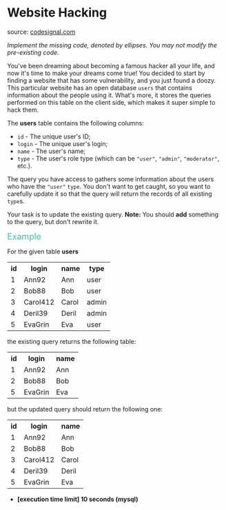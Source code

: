 <h1>Website Hacking</h1>
<p>source: <a href="https://www.codesignal.com/">codesignal.com</a>
<div style="font-style:italic">Implement the missing code, denoted by ellipses. You may not modify the pre-existing code.</div>
<div><p>You've been dreaming about becoming a famous hacker all your life, and now it's time to make your dreams come true! You decided to start by finding a website that has some vulnerability, and you just found a doozy. This particular website has an open database <code>users</code> that contains information about the people using it. What's more, it stores the queries performed on this table on the client side, which makes it super simple to hack them.</p>
<p>The <strong>users</strong> table contains the following columns:</p>
<ul>
<li><code>id</code> - The unique user's ID;</li>
<li><code>login</code> - The unique user's login;</li>
<li><code>name</code> - The user's name;</li>
<li><code>type</code> - The user's role type (which can be <code>"user"</code>, <code>"admin"</code>, <code>"moderator"</code>, etc.).</li>
</ul>
<p>The query you have access to gathers some information about the users who have the <code>"user"</code> <code>type</code>. You don't want to get caught, so you want to carefully update it so that the query will return the records of all existing <code>type</code>s.</p>
<p>Your task is to update the existing query. <strong>Note:</strong> You should <strong>add</strong> something to the query, but don't rewrite it.</p>
<p><span style="color:#44BFA3;font-size:1.4em">Example</span></p>
<p>For the given table <strong>users</strong></p>
<table>
<tbody><tr>
<th>id</th>
<th>login</th>
<th>name</th>
<th>type</th>
</tr>
<tr>
<td>1</td>
<td>Ann92</td>
<td>Ann</td>
<td>user</td>
</tr>
<tr>
<td>2</td>
<td>Bob88</td>
<td>Bob</td>
<td>user</td>
</tr>
<tr>
<td>3</td>
<td>Carol412</td>
<td>Carol</td>
<td>admin</td>
</tr>
<tr>
<td>4</td>
<td>Deril39</td>
<td>Deril</td>
<td>admin</td>
</tr>
<tr>
<td>5</td>
<td>EvaGrin</td>
<td>Eva</td>
<td>user</td>
</tr>
</tbody></table>
<p>the existing query returns the following table:</p>
<table>
<tbody><tr>
<th>id</th>
<th>login</th>
<th>name</th>
</tr>
<tr>
<td>1</td>
<td>Ann92</td>
<td>Ann</td>
</tr>
<tr>
<td>2</td>
<td>Bob88</td>
<td>Bob</td>
</tr>
<tr>
<td>5</td>
<td>EvaGrin</td>
<td>Eva</td>
</tr>
</tbody></table>
<p>but the updated query should return the following one:</p>
<table>
<tbody><tr>
<th>id</th>
<th>login</th>
<th>name</th>
</tr>
<tr>
<td>1</td>
<td>Ann92</td>
<td>Ann</td>
</tr>
<tr>
<td>2</td>
<td>Bob88</td>
<td>Bob</td>
</tr>
<tr>
<td>3</td>
<td>Carol412</td>
<td>Carol</td>
</tr>
<tr>
<td>4</td>
<td>Deril39</td>
<td>Deril</td>
</tr>
<tr>
<td>5</td>
<td>EvaGrin</td>
<td>Eva</td>
</tr>
</tbody></table>
<ul>
<li><strong>[execution time limit] 10 seconds (mysql)</strong></li>
</ul>
</div>
